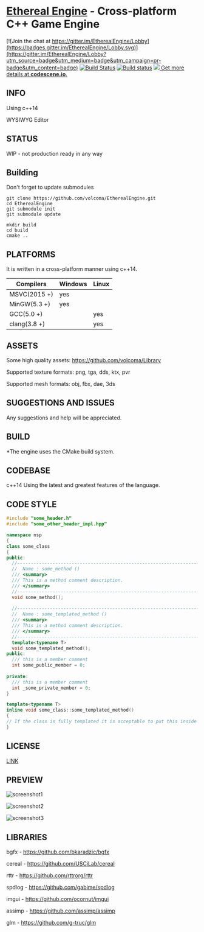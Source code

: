 [Ethereal Engine](https://github.com/volcoma/EtherealEngine) - Cross-platform C++ Game Engine
============================================================================

[![Join the chat at https://gitter.im/EtherealEngine/Lobby](https://badges.gitter.im/EtherealEngine/Lobby.svg)](https://gitter.im/EtherealEngine/Lobby?utm_source=badge&utm_medium=badge&utm_campaign=pr-badge&utm_content=badge)
[![Build Status](https://travis-ci.org/volcoma/EtherealEngine.svg?branch=master)](https://travis-ci.org/volcoma/EtherealEngine)
[![Build status](https://ci.appveyor.com/api/projects/status/18pxyag4wok2fscl?svg=true)](https://ci.appveyor.com/project/volcoma/etherealengine)
[![](https://codescene.io/projects/1800/status.svg) Get more details at **codescene.io**.](https://codescene.io/projects/1800/jobs/latest-successful/results)

## INFO
Using c++14

WYSIWYG Editor

## STATUS
WIP - not production ready in any way

Building
-------------
Don't forget to update submodules
```
git clone https://github.com/volcoma/EtherealEngine.git
cd EtherealEngine
git submodule init
git submodule update

mkdir build
cd build
cmake ..

```

## PLATFORMS
It is written in a cross-platform manner using c++14.

Compilers      | Windows | Linux
---------------| --------|--------
MSVC(2015 +)   | yes     |
MinGW(5.3 +)   | yes     |
GCC(5.0 +)     |         | yes
clang(3.8 +)   |         | yes

## ASSETS
Some high quality assets: https://github.com/volcoma/Library

Supported texture formats: png, tga, dds, ktx, pvr

Supported mesh formats: obj, fbx, dae, 3ds

## SUGGESTIONS AND ISSUES
Any suggestions and help will be appreciated.

## BUILD
*The engine uses the CMake build system.

## CODEBASE
c++14 Using the latest and greatest features of the language.

## CODE STYLE
```c++
#include "some_header.h"
#include "some_other_header_impl.hpp"

namespace nsp
{
class some_class
{
public:
  //-----------------------------------------------------------------------------
  //  Name : some_method ()
  /// <summary>
  /// This is a method comment description.
  /// </summary>
  //-----------------------------------------------------------------------------
  void some_method();
  
  //-----------------------------------------------------------------------------
  //  Name : some_templated_method ()
  /// <summary>
  /// This is a method comment description.
  /// </summary>
  //-----------------------------------------------------------------------------
  template<typename T>
  void some_templated_method();
public:
  /// this is a member comment
  int some_public_member = 0;
  
private:
  /// this is a member comment
  int _some_private_member = 0;
}

template<typename T>
inline void some_class::some_templated_method()
{
// If the class is fully templated it is acceptable to put this inside the class
}
```

## LICENSE
[LINK](LICENSE.txt)

## PREVIEW
![screenshot1](https://user-images.githubusercontent.com/1499411/29488399-e4c76a18-8512-11e7-8090-7453fea8d33f.png)

![screenshot2](https://user-images.githubusercontent.com/1499411/29488400-f43a5960-8512-11e7-923e-86a0c204da31.png)

![screenshot3](https://user-images.githubusercontent.com/1499411/29488403-ff3c3df6-8512-11e7-869f-32a783530cc3.png)


## LIBRARIES
bgfx - https://github.com/bkaradzic/bgfx

cereal - https://github.com/USCiLab/cereal

rttr - https://github.com/rttrorg/rttr

spdlog - https://github.com/gabime/spdlog

imgui - https://github.com/ocornut/imgui

assimp - https://github.com/assimp/assimp

glm - https://github.com/g-truc/glm
